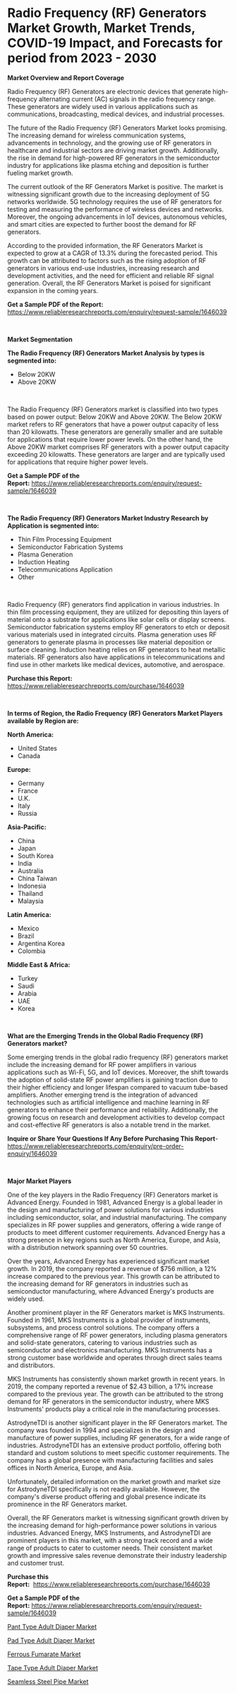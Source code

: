 <p><h1>Radio Frequency (RF) Generators Market Growth, Market Trends, COVID-19 Impact, and Forecasts for period from 2023 - 2030</h1></p><p><strong>Market Overview and Report Coverage</strong></p>
<p><p>Radio Frequency (RF) Generators are electronic devices that generate high-frequency alternating current (AC) signals in the radio frequency range. These generators are widely used in various applications such as communications, broadcasting, medical devices, and industrial processes.</p><p>The future of the Radio Frequency (RF) Generators Market looks promising. The increasing demand for wireless communication systems, advancements in technology, and the growing use of RF generators in healthcare and industrial sectors are driving market growth. Additionally, the rise in demand for high-powered RF generators in the semiconductor industry for applications like plasma etching and deposition is further fueling market growth.</p><p>The current outlook of the RF Generators Market is positive. The market is witnessing significant growth due to the increasing deployment of 5G networks worldwide. 5G technology requires the use of RF generators for testing and measuring the performance of wireless devices and networks. Moreover, the ongoing advancements in IoT devices, autonomous vehicles, and smart cities are expected to further boost the demand for RF generators.</p><p>According to the provided information, the RF Generators Market is expected to grow at a CAGR of 13.3% during the forecasted period. This growth can be attributed to factors such as the rising adoption of RF generators in various end-use industries, increasing research and development activities, and the need for efficient and reliable RF signal generation. Overall, the RF Generators Market is poised for significant expansion in the coming years.</p></p>
<p><strong>Get a Sample PDF of the Report:</strong> <a href="https://www.reliableresearchreports.com/enquiry/request-sample/1646039">https://www.reliableresearchreports.com/enquiry/request-sample/1646039</a></p>
<p>&nbsp;</p>
<p><strong>Market Segmentation</strong></p>
<p><strong>The Radio Frequency (RF) Generators Market Analysis by types is segmented into:</strong></p>
<p><ul><li>Below 20KW</li><li>Above 20KW</li></ul></p>
<p>&nbsp;</p>
<p><p>The Radio Frequency (RF) Generators market is classified into two types based on power output: Below 20KW and Above 20KW. The Below 20KW market refers to RF generators that have a power output capacity of less than 20 kilowatts. These generators are generally smaller and are suitable for applications that require lower power levels. On the other hand, the Above 20KW market comprises RF generators with a power output capacity exceeding 20 kilowatts. These generators are larger and are typically used for applications that require higher power levels.</p></p>
<p><strong>Get a Sample PDF of the Report:</strong>&nbsp;<a href="https://www.reliableresearchreports.com/enquiry/request-sample/1646039">https://www.reliableresearchreports.com/enquiry/request-sample/1646039</a></p>
<p>&nbsp;</p>
<p><strong>The Radio Frequency (RF) Generators Market Industry Research by Application is segmented into:</strong></p>
<p><ul><li>Thin Film Processing Equipment</li><li>Semiconductor Fabrication Systems</li><li>Plasma Generation</li><li>Induction Heating</li><li>Telecommunications Application</li><li>Other</li></ul></p>
<p>&nbsp;</p>
<p><p>Radio Frequency (RF) generators find application in various industries. In thin film processing equipment, they are utilized for depositing thin layers of material onto a substrate for applications like solar cells or display screens. Semiconductor fabrication systems employ RF generators to etch or deposit various materials used in integrated circuits. Plasma generation uses RF generators to generate plasma in processes like material deposition or surface cleaning. Induction heating relies on RF generators to heat metallic materials. RF generators also have applications in telecommunications and find use in other markets like medical devices, automotive, and aerospace.</p></p>
<p><strong>Purchase this Report:</strong>&nbsp; <a href="https://www.reliableresearchreports.com/purchase/1646039">https://www.reliableresearchreports.com/purchase/1646039</a></p>
<p>&nbsp;</p>
<p><strong>In terms of Region, the Radio Frequency (RF) Generators Market Players available by Region are:</strong></p>
<p>
    <p> <strong> North America: </strong>
        <ul>
            <li>United States</li>
            <li>Canada</li>
        </ul>
        </p> 
    <p> <strong> Europe: </strong>
        <ul>
            <li>Germany</li>
            <li>France</li>
            <li>U.K.</li>
            <li>Italy</li>
            <li>Russia</li>
        </ul>
        </p> 
    <p> <strong> Asia-Pacific: </strong>
        <ul>
            <li>China</li>
            <li>Japan</li>
            <li>South Korea</li>
            <li>India</li>
            <li>Australia</li>
            <li>China Taiwan</li>
            <li>Indonesia</li>
            <li>Thailand</li>
            <li>Malaysia</li>
        </ul>
        </p> 
    <p> <strong> Latin America: </strong>
        <ul>
            <li>Mexico</li>
            <li>Brazil</li>
            <li>Argentina Korea</li>
            <li>Colombia</li>
        </ul>
        </p> 
    <p> <strong> Middle East & Africa: </strong>
        <ul>
            <li>Turkey</li>
            <li>Saudi</li>
            <li>Arabia</li>
            <li>UAE</li>
            <li>Korea</li>
        </ul>
    </p>
    </p>
<p>&nbsp;</p>
<p><strong>What are the Emerging Trends in the Global Radio Frequency (RF) Generators market?</strong></p>
<p><p>Some emerging trends in the global radio frequency (RF) generators market include the increasing demand for RF power amplifiers in various applications such as Wi-Fi, 5G, and IoT devices. Moreover, the shift towards the adoption of solid-state RF power amplifiers is gaining traction due to their higher efficiency and longer lifespan compared to vacuum tube-based amplifiers. Another emerging trend is the integration of advanced technologies such as artificial intelligence and machine learning in RF generators to enhance their performance and reliability. Additionally, the growing focus on research and development activities to develop compact and cost-effective RF generators is also a notable trend in the market.</p></p>
<p><strong>Inquire or Share Your Questions If Any Before Purchasing This Report</strong>- <a href="https://www.reliableresearchreports.com/enquiry/pre-order-enquiry/1646039">https://www.reliableresearchreports.com/enquiry/pre-order-enquiry/1646039</a></p>
<p>&nbsp;</p>
<p><strong>Major Market Players</strong></p>
<p><p>One of the key players in the Radio Frequency (RF) Generators market is Advanced Energy. Founded in 1981, Advanced Energy is a global leader in the design and manufacturing of power solutions for various industries including semiconductor, solar, and industrial manufacturing. The company specializes in RF power supplies and generators, offering a wide range of products to meet different customer requirements. Advanced Energy has a strong presence in key regions such as North America, Europe, and Asia, with a distribution network spanning over 50 countries.</p><p>Over the years, Advanced Energy has experienced significant market growth. In 2019, the company reported a revenue of $756 million, a 12% increase compared to the previous year. This growth can be attributed to the increasing demand for RF generators in industries such as semiconductor manufacturing, where Advanced Energy's products are widely used.</p><p>Another prominent player in the RF Generators market is MKS Instruments. Founded in 1961, MKS Instruments is a global provider of instruments, subsystems, and process control solutions. The company offers a comprehensive range of RF power generators, including plasma generators and solid-state generators, catering to various industries such as semiconductor and electronics manufacturing. MKS Instruments has a strong customer base worldwide and operates through direct sales teams and distributors.</p><p>MKS Instruments has consistently shown market growth in recent years. In 2019, the company reported a revenue of $2.43 billion, a 17% increase compared to the previous year. The growth can be attributed to the strong demand for RF generators in the semiconductor industry, where MKS Instruments' products play a critical role in the manufacturing processes.</p><p>AstrodyneTDI is another significant player in the RF Generators market. The company was founded in 1994 and specializes in the design and manufacture of power supplies, including RF generators, for a wide range of industries. AstrodyneTDI has an extensive product portfolio, offering both standard and custom solutions to meet specific customer requirements. The company has a global presence with manufacturing facilities and sales offices in North America, Europe, and Asia.</p><p>Unfortunately, detailed information on the market growth and market size for AstrodyneTDI specifically is not readily available. However, the company's diverse product offering and global presence indicate its prominence in the RF Generators market.</p><p>Overall, the RF Generators market is witnessing significant growth driven by the increasing demand for high-performance power solutions in various industries. Advanced Energy, MKS Instruments, and AstrodyneTDI are prominent players in this market, with a strong track record and a wide range of products to cater to customer needs. Their consistent market growth and impressive sales revenue demonstrate their industry leadership and customer trust.</p></p>
<p><strong>Purchase this Report:</strong>&nbsp;&nbsp;<a href="https://www.reliableresearchreports.com/purchase/1646039">https://www.reliableresearchreports.com/purchase/1646039</a></p>
<p></p>
<p><strong>Get a Sample PDF of the Report:</strong>&nbsp;<a href="https://www.reliableresearchreports.com/enquiry/request-sample/1646039">https://www.reliableresearchreports.com/enquiry/request-sample/1646039</a></p>
<p><p><a href="https://www.linkedin.com/pulse/pant-type-adult-diaper-market-research-report-provides-l1vcc/">Pant Type Adult Diaper Market</a></p><p><a href="https://www.linkedin.com/pulse/pad-type-adult-diaper-market-research-report-provides-anscc/">Pad Type Adult Diaper Market</a></p><p><a href="https://medium.com/@nettieboyle84/ferrous-fumarate-market-insight-market-trends-growth-forecasted-from-2023-to-2030-8e74661c2998">Ferrous Fumarate Market</a></p><p><a href="https://www.linkedin.com/pulse/decoding-tape-type-adult-diaper-market-deep-dive-latest-hxawc/">Tape Type Adult Diaper Market</a></p><p><a href="https://medium.com/@williambatz97/seamless-steel-pipe-market-report-reveals-the-latest-trends-and-growth-opportunities-of-this-market-b83e0d2920bb">Seamless Steel Pipe Market</a></p></p>